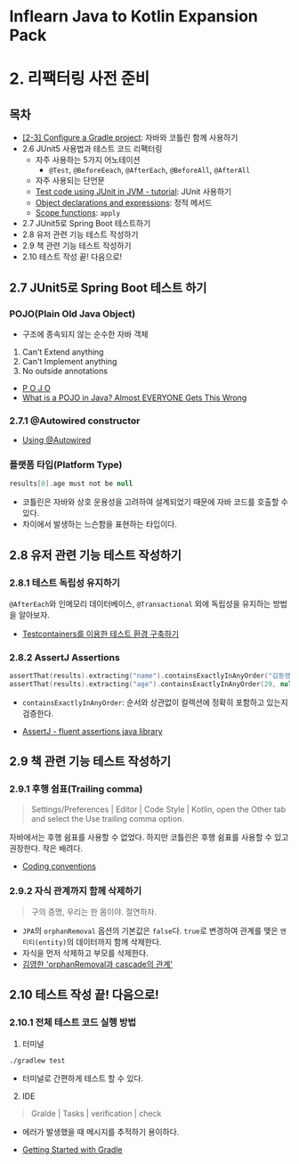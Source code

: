 # Inflearn Java to Kotlin Expansion Pack

# 2. 리팩터링 사전 준비

## 목차

- [[2-3] Configure a Gradle project](https://kotlinlang.org/docs/gradle-configure-project.html): 자바와 코틀린 함께 사용하기
- 2.6 JUnit5 사용법과 테스트 코드 리팩터링
    - 자주 사용하는 5가지 어노테이션
        - `@Test`, `@BeforeEeach`, `@AfterEach`, `@BeforeAll`, `@AfterAll`
    - 자주 사용되는 단언문
    - [Test code using JUnit in JVM - tutorial](https://kotlinlang.org/docs/jvm-test-using-junit.html): JUnit 사용하기
    - [Object declarations and expressions](https://kotlinlang.org/docs/object-declarations.html): 정적 메서드
    - [Scope functions](https://kotlinlang.org/docs/scope-functions.html): `apply`
- 2.7 JUnit5로 Spring Boot 테스트하기
- 2.8 유저 관련 기능 테스트 작성하기
- 2.9 책 관련 기능 테스트 작성하기
- 2.10 테스트 작성 끝! 다음으로!

## 2.7 JUnit5로 Spring Boot 테스트 하기

### POJO(Plain Old Java Object)

- 구조에 종속되지 않는 순수한 자바 객체

1. Can't Extend anything
2. Can't Implement anything
3. No outside annotations

- [P O J O](https://martinfowler.com/bliki/POJO.html)
- [What is a POJO in Java? Almost EVERYONE Gets This Wrong](https://www.youtube.com/watch?v=oqPiEc2zNb0&t=25s)

### 2.7.1 @Autowired constructor

- [Using @Autowired](https://docs.spring.io/spring-framework/reference/core/beans/annotation-config/autowired.html)

### 플랫폼 타입(Platform Type)

```kotlin
results[0].age must not be null
```

- 코틀린은 자바와 상호 운용성을 고려하여 설계되었기 때문에 자바 코드를 호출할 수 있다.
- 차이에서 발생하는 느슨함을 표현하는 타입이다.

## 2.8 유저 관련 기능 테스트 작성하기

### 2.8.1 테스트 독립성 유지하기

`@AfterEach`와 인메모리 데이터베이스, `@Transactional` 외에 독립성을 유지하는 방법을 알아보자.

- [Testcontainers를 이용한 테스트 환경 구축하기](https://dealicious-inc.github.io/2022/01/10/test-containers.html)

### 2.8.2 AssertJ Assertions

```kotlin
assertThat(results).extracting("name").containsExactlyInAnyOrder("김동영", "최용준")
assertThat(results).extracting("age").containsExactlyInAnyOrder(29, null)
```

- `containsExactlyInAnyOrder`: 순서와 상관없이 컬렉션에 정확히 포함하고 있는지 검증한다.

- [AssertJ - fluent assertions java library](https://assertj.github.io/doc/#assertj-core-assertions-guide())

## 2.9 책 관련 기능 테스트 작성하기

### 2.9.1 후행 쉼표(Trailing comma)

> Settings/Preferences | Editor | Code Style | Kotlin, open the Other tab and select the Use trailing comma option.

자바에서는 후행 쉼표를 사용할 수 없었다. 하지만 코틀린은 후행 쉼표를 사용할 수 있고 권장한다. 작은 배려다.

- [Coding conventions](https://kotlinlang.org/docs/coding-conventions.html#trailing-commas)

### 2.9.2 자식 관계까지 함께 삭제하기

> 구의 증명, 우리는 한 몸이야. 절연하자.

- `JPA`의 `orphanRemoval` 옵션의 기본값은 `false`다. `true`로 변경하여 관계를 맺은 `엔티티(entity)`의 데이터까지 함께 삭제한다.
- 자식을 먼저 삭제하고 부모를 삭제한다.
- [김영한 'orphanRemoval과 cascade의 관계'](https://www.inflearn.com/community/questions/137740)

## 2.10 테스트 작성 끝! 다음으로!

### 2.10.1 전체 테스트 코드 실행 방법

1. 터미널

```shell
./gradlew test
```

- 터미널로 간편하게 테스트 할 수 있다.

2. IDE

> Gralde | Tasks | verification | check

- 에러가 발생했을 때 메시지를 추적하기 용이하다.

- [Getting Started with Gradle](https://www.jetbrains.com/help/idea/getting-started-with-gradle.html)